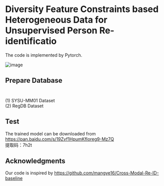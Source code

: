 # Diversity Feature Constraints based Heterogeneous Data for Unsupervised Person Re-identificatio

The code is implemented by Pytorch.<br>

![image](https://user-images.githubusercontent.com/39792445/185629152-ea8a3f94-a2e6-45d3-bfbb-bc9c1df6a0ba.png)


## Prepare Database <br><br>
   (1) SYSU-MM01 Dataset<br>
   (2) RegDB Dataset 
  





## Test <br>

The trained model can be downloaded from<br> https://pan.baidu.com/s/19Zvf1HpumKfIoreg9-Mz7Q<br> 提取码：7h2t





## Acknowledgments<br>

Our code is inspired by https://github.com/mangye16/Cross-Modal-Re-ID-baseline
